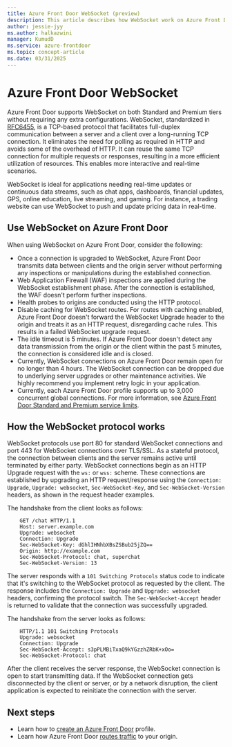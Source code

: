 ```yaml
---
title: Azure Front Door WebSocket (preview)
description: This article describes how WebSocket work on Azure Front Door for real-time bidirectional communication between a server and client over a long running TCP connection.
author: jessie-jyy
ms.author: halkazwini
manager: KumudD
ms.service: azure-frontdoor
ms.topic: concept-article
ms.date: 03/31/2025
---
```


# Azure Front Door WebSocket

Azure Front Door supports WebSocket on both Standard and Premium tiers without requiring any extra configurations. WebSocket, standardized in [RFC6455](https://tools.ietf.org/html/rfc6455), is a TCP-based protocol that facilitates full-duplex communication between a server and a client over a long-running TCP connection. It eliminates the need for polling as required in HTTP and avoids some of the overhead of HTTP. It can reuse the same TCP connection for multiple requests or responses, resulting in a more efficient utilization of resources. This enables more interactive and real-time scenarios.

WebSocket is ideal for applications needing real-time updates or continuous data streams, such as chat apps, dashboards, financial updates, GPS, online education, live streaming, and gaming. For instance, a trading website can use WebSocket to push and update pricing data in real-time.

## Use WebSocket on Azure Front Door

When using WebSocket on Azure Front Door, consider the following:

- Once a connection is upgraded to WebSocket, Azure Front Door transmits data between clients and the origin server without performing any inspections or manipulations during the established connection.
- Web Application Firewall (WAF) inspections are applied during the WebSocket establishment phase. After the connection is established, the WAF doesn't perform further inspections.
- Health probes to origins are conducted using the HTTP protocol.
- Disable caching for WebSocket routes. For routes with caching enabled, Azure Front Door doesn't forward the WebSocket Upgrade header to the origin and treats it as an HTTP request, disregarding cache rules. This results in a failed WebSocket upgrade request.
- The idle timeout is 5 minutes. If Azure Front Door doesn't detect any data transmission from the origin or the client within the past 5 minutes, the connection is considered idle and is closed.
- Currently, WebSocket connections on Azure Front Door remain open for no longer than 4 hours. The WebSocket connection can be dropped due to underlying server upgrades or other maintenance activities. We highly recommend you implement retry logic in your application.
- Currently, each Azure Front Door profile supports up to 3,000 concurrent global connections. For more information, see [Azure Front Door Standard and Premium service limits](../../azure-resource-manager/management/azure-subscription-service-limits.md#azure-front-door-standard-and-premium-service-limits).

## How the WebSocket protocol works

WebSocket protocols use port 80 for standard WebSocket connections and port 443 for WebSocket connections over TLS/SSL. As a stateful protocol, the connection between clients and the server remains active until terminated by either party. WebSocket connections begin as an HTTP Upgrade request with the `ws:` or `wss:` scheme. These connections are established by upgrading an HTTP request/response using the `Connection: Upgrade`, `Upgrade: websocket`, `Sec-WebSocket-Key`, and `Sec-WebSocket-Version` headers, as shown in the request header examples.

The handshake from the client looks as follows:

```
    GET /chat HTTP/1.1
    Host: server.example.com
    Upgrade: websocket
    Connection: Upgrade
    Sec-WebSocket-Key: dGhlIHNhbXBsZSBub25jZQ==
    Origin: http://example.com
    Sec-WebSocket-Protocol: chat, superchat
    Sec-WebSocket-Version: 13
```

The server responds with a `101 Switching Protocols` status code to indicate that it's switching to the WebSocket protocol as requested by the client. The response includes the `Connection: Upgrade` and `Upgrade: websocket` headers, confirming the protocol switch. The `Sec-WebSocket-Accept` header is returned to validate that the connection was successfully upgraded.

The handshake from the server looks as follows:

```
    HTTP/1.1 101 Switching Protocols
    Upgrade: websocket
    Connection: Upgrade
    Sec-WebSocket-Accept: s3pPLMBiTxaQ9kYGzzhZRbK+xOo=
    Sec-WebSocket-Protocol: chat
```

After the client receives the server response, the WebSocket connection is open to start transmitting data. If the WebSocket connection gets disconnected by the client or server, or by a network disruption, the client application is expected to reinitiate the connection with the server.

## Next steps

- Learn how to [create an Azure Front Door](../create-front-door-portal.md) profile.
- Learn how Azure Front Door [routes traffic](../front-door-routing-architecture.md) to your origin. 
